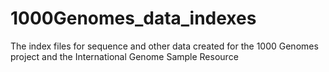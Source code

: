 # 1000Genomes_data_indexes
The index files for sequence and other data created for the 1000 Genomes project and the International Genome Sample Resource
